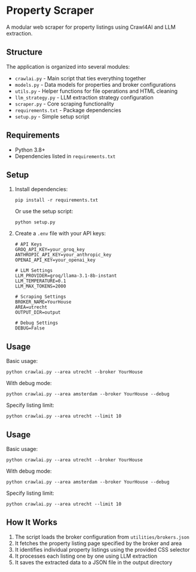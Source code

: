 # Property Scraper

A modular web scraper for property listings using Crawl4AI and LLM extraction.

## Structure

The application is organized into several modules:

- `crawlai.py` - Main script that ties everything together
- `models.py` - Data models for properties and broker configurations
- `utils.py` - Helper functions for file operations and HTML cleaning
- `llm_strategy.py` - LLM extraction strategy configuration
- `scraper.py` - Core scraping functionality
- `requirements.txt` - Package dependencies
- `setup.py` - Simple setup script

## Requirements

- Python 3.8+
- Dependencies listed in `requirements.txt`

## Setup

1. Install dependencies:
   ```
   pip install -r requirements.txt
   ```
   
   Or use the setup script:
   ```
   python setup.py
   ```

2. Create a `.env` file with your API keys:
   ```
   # API Keys
   GROQ_API_KEY=your_groq_key
   ANTHROPIC_API_KEY=your_anthropic_key
   OPENAI_API_KEY=your_openai_key

   # LLM Settings
   LLM_PROVIDER=groq/llama-3.1-8b-instant
   LLM_TEMPERATURE=0.1
   LLM_MAX_TOKENS=2000

   # Scraping Settings
   BROKER_NAME=YourHouse
   AREA=utrecht
   OUTPUT_DIR=output

   # Debug Settings
   DEBUG=False
   ```

## Usage

Basic usage:
```
python crawlai.py --area utrecht --broker YourHouse
```

With debug mode:
```
python crawlai.py --area amsterdam --broker YourHouse --debug
```

Specify listing limit:
```
python crawlai.py --area utrecht --limit 10
```

## Usage

Basic usage:
```
python crawlai.py --area utrecht --broker YourHouse
```

With debug mode:
```
python crawlai.py --area amsterdam --broker YourHouse --debug
```

Specify listing limit:
```
python crawlai.py --area utrecht --limit 10
```

## How It Works

1. The script loads the broker configuration from `utilities/brokers.json`
2. It fetches the property listing page specified by the broker and area
3. It identifies individual property listings using the provided CSS selector
4. It processes each listing one by one using LLM extraction
5. It saves the extracted data to a JSON file in the output directory